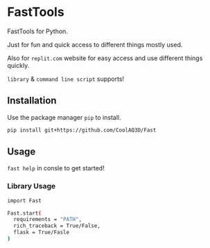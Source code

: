 # FastTools

FastTools for Python. 

Just for fun and quick access to different things mostly used.

Also for `replit.com` website for easy access and use different things quickly.

`library` & `command line script` supports!

## Installation

Use the package manager `pip` to install. 

```bash
pip install git+https://github.com/CoolAQ3D/Fast
```

## Usage
`fast help` in consle to get started!

### Library Usage
```bash
import Fast

Fast.start(
  requirements = "PATH",
  rich_traceback = True/False,
  flask = True/Fasle
)

```

